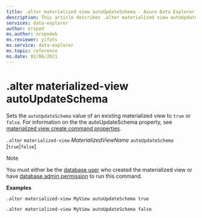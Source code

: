 ```yaml
---
title: .alter materialized view autoUpdateSchema - Azure Data Explorer | Microsoft Docs
description: This article describes .alter materialized view autoUpdateSchema in Azure Data Explorer.
services: data-explorer
author: orspod
ms.author: orspodek
ms.reviewer: yifats
ms.service: data-explorer
ms.topic: reference
ms.date: 02/08/2021
---
```


# .alter materialized-view autoUpdateSchema

Sets the `autoUpdateSchema` value of an existing materialized view to `true` or `false`. For information on the the autoUpdateSchema property, see [materialized view create command properties](materialized-view-create.md#properties).

`.alter` `materialized-view` *MaterializedViewName* `autoUpdateSchema` [`true`|`false`]

> [!NOTE]
> You must either be the [database user](../access-control/role-based-authorization.md) who created the materialized view or have [database admin permission](../access-control/role-based-authorization.md) to run this command.

**Examples** 

```kusto
.alter materialized-view MyView autoUpdateSchema true

.alter materialized-view MyView autoUpdateSchema false
```

